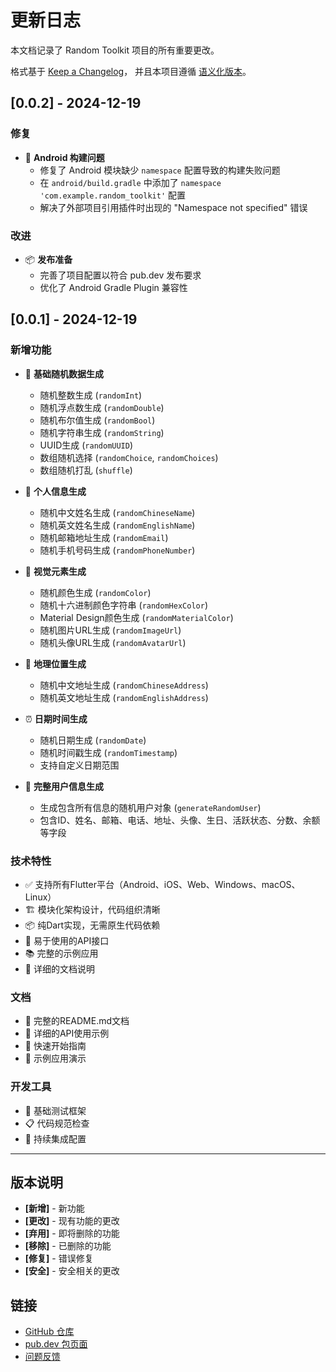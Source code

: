 # 更新日志

本文档记录了 Random Toolkit 项目的所有重要更改。

格式基于 [Keep a Changelog](https://keepachangelog.com/zh-CN/1.0.0/)，
并且本项目遵循 [语义化版本](https://semver.org/lang/zh-CN/)。

## [0.0.2] - 2024-12-19

### 修复
- 🔧 **Android 构建问题**
  - 修复了 Android 模块缺少 `namespace` 配置导致的构建失败问题
  - 在 `android/build.gradle` 中添加了 `namespace 'com.example.random_toolkit'` 配置
  - 解决了外部项目引用插件时出现的 "Namespace not specified" 错误

### 改进
- 📦 **发布准备**
  - 完善了项目配置以符合 pub.dev 发布要求
  - 优化了 Android Gradle Plugin 兼容性

## [0.0.1] - 2024-12-19

### 新增功能
- 🎲 **基础随机数据生成**
  - 随机整数生成 (`randomInt`)
  - 随机浮点数生成 (`randomDouble`)
  - 随机布尔值生成 (`randomBool`)
  - 随机字符串生成 (`randomString`)
  - UUID生成 (`randomUUID`)
  - 数组随机选择 (`randomChoice`, `randomChoices`)
  - 数组随机打乱 (`shuffle`)

- 👤 **个人信息生成**
  - 随机中文姓名生成 (`randomChineseName`)
  - 随机英文姓名生成 (`randomEnglishName`)
  - 随机邮箱地址生成 (`randomEmail`)
  - 随机手机号码生成 (`randomPhoneNumber`)

- 🎨 **视觉元素生成**
  - 随机颜色生成 (`randomColor`)
  - 随机十六进制颜色字符串 (`randomHexColor`)
  - Material Design颜色生成 (`randomMaterialColor`)
  - 随机图片URL生成 (`randomImageUrl`)
  - 随机头像URL生成 (`randomAvatarUrl`)

- 📍 **地理位置生成**
  - 随机中文地址生成 (`randomChineseAddress`)
  - 随机英文地址生成 (`randomEnglishAddress`)

- ⏰ **日期时间生成**
  - 随机日期生成 (`randomDate`)
  - 随机时间戳生成 (`randomTimestamp`)
  - 支持自定义日期范围

- 👥 **完整用户信息生成**
  - 生成包含所有信息的随机用户对象 (`generateRandomUser`)
  - 包含ID、姓名、邮箱、电话、地址、头像、生日、活跃状态、分数、余额等字段

### 技术特性
- ✅ 支持所有Flutter平台（Android、iOS、Web、Windows、macOS、Linux）
- 🏗️ 模块化架构设计，代码组织清晰
- 📦 纯Dart实现，无需原生代码依赖
- 🔧 易于使用的API接口
- 📚 完整的示例应用
- 📖 详细的文档说明

### 文档
- 📝 完整的README.md文档
- 🎯 详细的API使用示例
- 🚀 快速开始指南
- 📱 示例应用演示

### 开发工具
- 🧪 基础测试框架
- 📋 代码规范检查
- 🔄 持续集成配置

---

## 版本说明

- **[新增]** - 新功能
- **[更改]** - 现有功能的更改
- **[弃用]** - 即将删除的功能
- **[移除]** - 已删除的功能
- **[修复]** - 错误修复
- **[安全]** - 安全相关的更改

## 链接

- [GitHub 仓库](https://github.com/pei-duo/random_toolkit.git)
- [pub.dev 包页面](https://pub.dev/packages/random_toolkit)
- [问题反馈](https://github.com/pei-duo/random_toolkit/issues)
